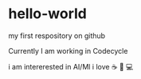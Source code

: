 # hello-world
my first respository on github

Currently I am working in Codecycle 

i am intererested in AI/Ml 
i love ☕ 🍕 💻
